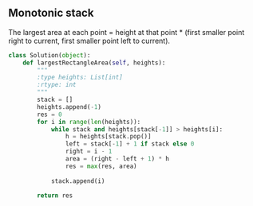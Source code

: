 ## Monotonic stack
The largest area at each point = height at that point * (first smaller point right to current, first smaller point left to current).
```Python
class Solution(object):
    def largestRectangleArea(self, heights):
        """
        :type heights: List[int]
        :rtype: int
        """
        stack = []
        heights.append(-1)
        res = 0
        for i in range(len(heights)):
            while stack and heights[stack[-1]] > heights[i]:
                h = heights[stack.pop()]
                left = stack[-1] + 1 if stack else 0 
                right = i - 1 
                area = (right - left + 1) * h 
                res = max(res, area)
        
            stack.append(i)
        
        return res
        

```
